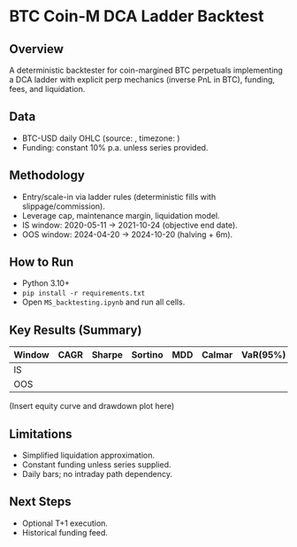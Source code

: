 # BTC Coin-M DCA Ladder Backtest

## Overview
A deterministic backtester for coin-margined BTC perpetuals implementing a DCA ladder with explicit perp mechanics (inverse PnL in BTC), funding, fees, and liquidation.

## Data
- BTC-USD daily OHLC (source: <source>, timezone: <tz>)
- Funding: constant 10% p.a. unless series provided.

## Methodology
- Entry/scale-in via ladder rules (deterministic fills with slippage/commission).
- Leverage cap, maintenance margin, liquidation model.
- IS window: 2020-05-11 → 2021-10-24 (objective end date).
- OOS window: 2024-04-20 → 2024-10-20 (halving + 6m).

## How to Run
- Python 3.10+
- `pip install -r requirements.txt`
- Open `MS_backtesting.ipynb` and run all cells.

## Key Results (Summary)
| Window | CAGR | Sharpe | Sortino | MDD | Calmar | VaR(95%) | ES(95%) |
|--------|------|--------|---------|-----|--------|----------|---------|
| IS     |      |        |         |     |        |          |         |
| OOS    |      |        |         |     |        |          |         |

(Insert equity curve and drawdown plot here)

## Limitations
- Simplified liquidation approximation.
- Constant funding unless series supplied.
- Daily bars; no intraday path dependency.

## Next Steps
- Optional T+1 execution.
- Historical funding feed.